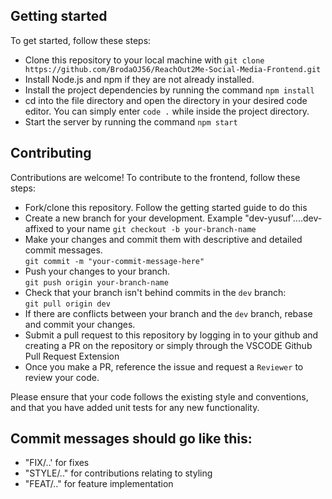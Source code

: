 ## Getting started

To get started, follow these steps:

- Clone this repository to your local machine with 
`git clone https://github.com/BrodaOJ56/ReachOut2Me-Social-Media-Frontend.git`
- Install Node.js and npm if they are not already installed.
- Install the project dependencies by running the command 
`npm install`
- cd into the file directory and open the directory in your desired code editor. You can simply enter 
`code .` while inside the project directory.
- Start the server by running the command 
`npm start`

## Contributing
Contributions are welcome! To contribute to the frontend, follow these steps:

- Fork/clone this repository. Follow the getting started guide to do this
- Create a new branch for your development. Example "dev-yusuf'....dev- affixed to your name
`git checkout -b your-branch-name`
- Make your changes and commit them with descriptive and detailed commit messages.\
`git commit -m "your-commit-message-here"` 
- Push your changes to your branch.\
`git push origin your-branch-name`
- Check that your branch isn't behind commits in the `dev` branch:\
`git pull origin dev`
- If there are conflicts between your branch and the `dev` branch, rebase and commit your changes.
- Submit a pull request to this repository by logging in to your github and creating a PR on the repository or simply through the VSCODE Github Pull Request Extension
- Once you make a PR, reference the issue and request a `Reviewer` to review your code.

Please ensure that your code follows the existing style and conventions, and that you have added unit tests for any new functionality.

## Commit messages should go like this:
  - "FIX/..' for fixes 
  - "STYLE/.." for contributions relating to styling
  - "FEAT/.." for feature implementation
